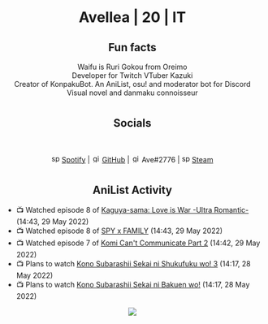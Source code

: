 <h1 align="center">
Avellea | 20 | IT
</h1>



<h2 align="center">
Fun facts
</h2>

<p align="center">
Waifu is Ruri Gokou from Oreimo<br>
Developer for Twitch VTuber Kazuki<br>
Creator of KonpakuBot. An AniList, osu! and moderator bot for Discord<br>
Visual novel and danmaku connoisseur
</p>

<h1>
<h2 align="center">Socials</h2>
<br>
<p align="center">
<img src="https://open.scdn.co/cdn/images/favicon.5cb2bd30.ico" alt="spotify logo" width="16"> <a href="https://open.spotify.com/user/2r8tkjt7qlh7uo7k06z43t63a">Spotify</a> | <img src="https://github.com/fluidicon.png" alt="github logo" width="16"> <a href="https://github.com/Avellea">GitHub</a> | <img src="https://i.imgur.com/ywxedYu.png" alt="github logo" width="16"> Ave#2776 | <img src="https://store.steampowered.com/favicon.ico" alt="spotify logo" width="16"> <a href="https://steamcommunity.com/id/Avellea/">Steam</a>
</p>
<h1>

<h2 align="center">AniList Activity</h2>

<!-- ANILIST_ACTIVITY:start -->

-   📺 Watched episode 8 of [Kaguya-sama: Love is War -Ultra Romantic-](https://anilist.co/anime/125367) (14:43, 29 May 2022)
-   📺 Watched episode 8 of [SPY x FAMILY](https://anilist.co/anime/140960) (14:43, 29 May 2022)
-   📺 Watched episode 7 of [Komi Can't Communicate Part 2](https://anilist.co/anime/142984) (14:42, 29 May 2022)
-   📺 Plans to watch [Kono Subarashii Sekai ni Shukufuku wo! 3](https://anilist.co/anime/136804) (14:17, 28 May 2022)
-   📺 Plans to watch [Kono Subarashii Sekai ni Bakuen wo!](https://anilist.co/anime/150075) (14:17, 28 May 2022)

<!-- ANILIST_ACTIVITY:end -->


<!-- ---
  
<p align="center">
<img src="https://count.getloli.com/get/@avellea?theme=gelbooru" alt=":name" />
<p>
  
--- -->



<p align="center">
<img src="https://i.pinimg.com/originals/5f/95/04/5f9504eb5a7d27ec7a6121b9e9aa48b3.gif">
<p>
